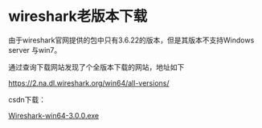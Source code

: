 # wireshark老版本下载

由于wireshark官网提供的包中只有3.6.22的版本，但是其版本不支持Windows server 与win7。

通过查询下载网站发现了个全版本下载的网站，地址如下

https://2.na.dl.wireshark.org/win64/all-versions/

csdn下载：

[Wireshark-win64-3.0.0.exe](https://download.csdn.net/download/qq_43238862/89163903)


